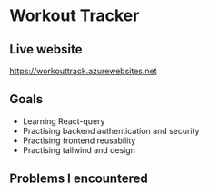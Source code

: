 # Workout Tracker
## Live website
https://workouttrack.azurewebsites.net

## Goals
* Learning React-query
* Practising backend authentication and security
* Practising frontend reusability
* Practising tailwind and design

## Problems I encountered 
